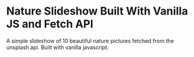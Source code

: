 # Nature Slideshow Built With Vanilla JS and Fetch API

A simple slideshow of 10 beautiful nature pictures fetched from the unsplash api. Built with vanilla javascript. 
 

